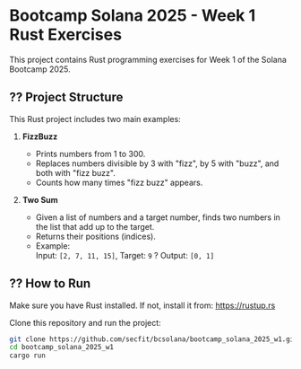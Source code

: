# Bootcamp Solana 2025 - Week 1 Rust Exercises

This project contains Rust programming exercises for Week 1 of the Solana Bootcamp 2025.

## ?? Project Structure

This Rust project includes two main examples:

1. **FizzBuzz**  
   - Prints numbers from 1 to 300.
   - Replaces numbers divisible by 3 with "fizz", by 5 with "buzz", and both with "fizz buzz".
   - Counts how many times "fizz buzz" appears.

2. **Two Sum**  
   - Given a list of numbers and a target number, finds two numbers in the list that add up to the target.
   - Returns their positions (indices).
   - Example:  
     Input: `[2, 7, 11, 15]`, Target: `9` ? Output: `[0, 1]`

## ?? How to Run

Make sure you have Rust installed. If not, install it from: https://rustup.rs

Clone this repository and run the project:

```bash
git clone https://github.com/secfit/bcsolana/bootcamp_solana_2025_w1.git
cd bootcamp_solana_2025_w1
cargo run

